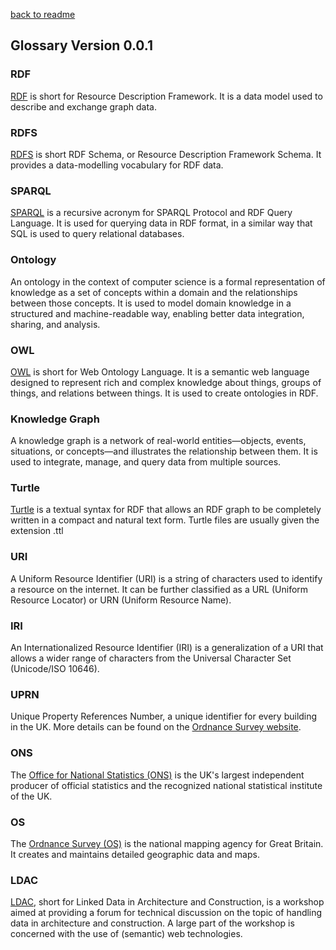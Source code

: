 [back to readme](/../README.md)

## Glossary Version 0.0.1

### RDF
[RDF](https://www.w3.org/RDF/) is short for Resource Description Framework. It is a data model used to describe and exchange graph data. 

### RDFS
[RDFS](https://www.w3.org/TR/rdf-schema/) is short RDF Schema, or Resource Description Framework Schema. It provides a data-modelling vocabulary for RDF data.

### SPARQL
[SPARQL](https://www.w3.org/TR/sparql11-query/) is a recursive acronym for SPARQL Protocol and RDF Query Language. It is used for querying data in RDF format, in a similar way that SQL is used to query relational databases. 

### Ontology
An ontology in the context of computer science is a formal representation of knowledge as a set of concepts within a domain and the relationships between those concepts. It is used to model domain knowledge in a structured and machine-readable way, enabling better data integration, sharing, and analysis.

### OWL
[OWL](https://www.w3.org/OWL/) is short for Web Ontology Language. It is a semantic web language designed to represent rich and complex knowledge about things, groups of things, and relations between things. It is used to create ontologies in RDF.

### Knowledge Graph
A knowledge graph is a network of real-world entities—objects, events, situations, or concepts—and illustrates the relationship between them. It is used to integrate, manage, and query data from multiple sources.

### Turtle
[Turtle](https://www.w3.org/TR/rdf12-turtle/) is a textual syntax for RDF that allows an RDF graph to be completely written in a compact and natural text form. Turtle files are usually given the extension .ttl

### URI
A Uniform Resource Identifier (URI) is a string of characters used to identify a resource on the internet. It can be further classified as a URL (Uniform Resource Locator) or URN (Uniform Resource Name).

### IRI
An Internationalized Resource Identifier (IRI) is a generalization of a URI that allows a wider range of characters from the Universal Character Set (Unicode/ISO 10646).

### UPRN
Unique Property References Number, a unique identifier for every building in the UK. More details can be found on the [Ordnance Survey website](https://www.ordnancesurvey.co.uk/public/unique-property-reference-numbers#what-is-a-uprn).

### ONS
The [Office for National Statistics (ONS)](https://www.ons.gov.uk/) is the UK's largest independent producer of official statistics and the recognized national statistical institute of the UK.

### OS 
The [Ordnance Survey (OS)](https://www.ordnancesurvey.co.uk/) is the national mapping agency for Great Britain. It creates and maintains detailed geographic data and maps.

### LDAC
[LDAC](https://linkedbuildingdata.net/ldac/), short for Linked Data in Architecture and Construction, is a workshop aimed at providing a forum for technical discussion on the topic of handling data in architecture and construction. A large part of the workshop is concerned with the use of (semantic) web technologies.
